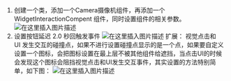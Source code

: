 ﻿1. 创建一个类，添加一个Camera摄像机组件，再添加一个 WidgetInteractionCompent 组件，同时设置组件的相关参数。
![在这里插入图片描述](https://img-blog.csdnimg.cn/20200817144058492.png?x-oss-process=image/watermark,type_ZmFuZ3poZW5naGVpdGk,shadow_10,text_aHR0cHM6Ly9ibG9nLmNzZG4ubmV0L3FxXzQyNjczOTIx,size_16,color_FFFFFF,t_70#pic_center)
2. 设置按钮延迟 2.0 秒回触发事件
![在这里插入图片描述](https://img-blog.csdnimg.cn/20200817145216634.png?x-oss-process=image/watermark,type_ZmFuZ3poZW5naGVpdGk,shadow_10,text_aHR0cHM6Ly9ibG9nLmNzZG4ubmV0L3FxXzQyNjczOTIx,size_16,color_FFFFFF,t_70#pic_center)
扩展：
视觉点击和 UI 发生交互的碰撞点，如果不进行设置碰撞点显示的是一个点，如果要自定义设置一个图标，会把图标设置在最上层不被其他组件给遮挡，当点击UI的时候会发现这个图标会阻挡视觉点击和UI发生交互事件，其实设置的方法特别简单，如下图：
![在这里插入图片描述](https://img-blog.csdnimg.cn/20200817144905471.png?x-oss-process=image/watermark,type_ZmFuZ3poZW5naGVpdGk,shadow_10,text_aHR0cHM6Ly9ibG9nLmNzZG4ubmV0L3FxXzQyNjczOTIx,size_16,color_FFFFFF,t_70#pic_center)


